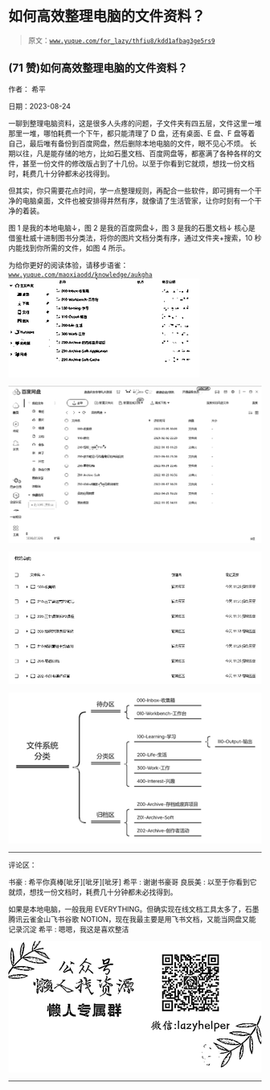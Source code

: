 # 如何高效整理电脑的文件资料？

> 原文：[`www.yuque.com/for_lazy/thfiu8/kdd1afbag3ge5rs9`](https://www.yuque.com/for_lazy/thfiu8/kdd1afbag3ge5rs9)

## (71 赞)如何高效整理电脑的文件资料？

作者： 希平

日期：2023-08-24

一聊到整理电脑资料，这是很多人头疼的问题，子文件夹有四五层，文件这里一堆那里一堆，哪怕耗费一个下午，都只能清理了 D 盘，还有桌面、E 盘、F 盘等着自己，最后唯有备份到百度网盘，然后删除本地电脑的文件，眼不见心不烦。
长期以往，凡是能存储的地方，比如石墨文档、百度网盘等，都塞满了各种各样的文件，甚至一份文件的修改版占到了十几份。以至于你看到它就烦，想找一份文档时，耗费几十分钟都未必找得到。

但其实，你只需要花点时间，学一点整理规则，再配合一些软件，即可拥有一个干净的电脑桌面，文件也被安排得井然有序，就像请了生活管家，让你时刻有一个干净的着装。

图 1 是我的本地电脑↓，图 2 是我的百度网盘↓，图 3 是我的石墨文档↓
核心是借鉴杜威十进制图书分类法，将你的图片文档分类有序，通过文件夹+搜索，10 秒内能找到你所需的文件，如图 4 所示。

为给你更好的阅读体验，请移步语雀：[`www.yuque.com/maoxiaodd/knowledge/aukgha`](https://www.yuque.com/maoxiaodd/knowledge/aukgha)![](img/398cf18add795f70ade90f9b30a6d40b.png)

![](img/c250386f5ab6c2c6d8f202069313a990.png)

![](img/d5f2a62277760e1a379653030416c797.png)

![](img/ed448fdce57820d494d509526a7da3d2.png)

* * *

评论区：

书豪 : 希平你真棒[呲牙][呲牙][呲牙]
希平 : 谢谢书豪哥
良辰美 : 以至于你看到它就烦，想找一份文档时，耗费几十分钟都未必找得到。

如果是本地电脑，一般我用 EVERYTHING。但确实现在线文档工具太多了，石墨腾讯云雀金山飞书谷歌 NOTION，现在我最主要是用飞书文档，又能当网盘又能记录沉淀
希平 : 嗯嗯，我这是喜欢整洁

![](img/1c37d505930596d12a88ab23e11aa07a.png)

* * *